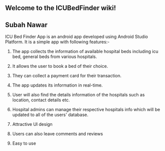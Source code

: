 ## Welcome to the ICUBedFinder wiki!
## Subah Nawar
ICU Bed Finder App is an android app developed using Android Studio Platform. It is a simple app with following features:-
1. The app collects the information of available hospital beds including icu bed, general beds from various hospitals.

2. It allows the user to book a bed of their choice. 

3. They can collect a payment card for their transaction.
 
4. The app updates its information in real-time. 

5. User will also find the details information of the hospitals such as location, contact details etc. 

6. Hospital admins can manage their respective hospitals info which will be updated to all of the users' database.

7. Attractive UI design

8. Users can also leave comments and reviews

9. Easy to use

